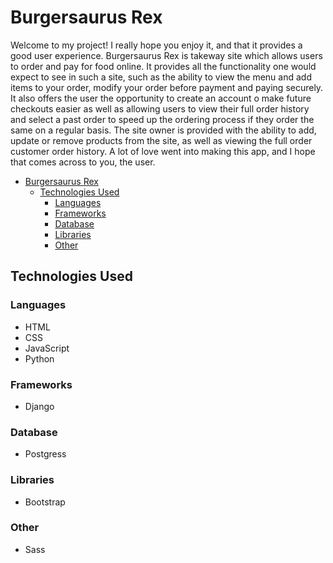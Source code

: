 # Burgersaurus Rex

Welcome to my project! I really hope you enjoy it, and that it provides a good user experience. Burgersaurus Rex is takeway site which allows users to order and pay for food online. It provides all the functionality one would expect to see in such a site, such as the ability to view the menu and add items to your order, modify your order before payment and paying securely. It also offers the user the opportunity to create an account o make future checkouts easier as well as allowing users to view their full order history and select a past order to speed up the ordering process if they order the same on a regular basis. The site owner is provided with the ability to add, update or remove products from the site, as well as viewing the full order customer order history. A lot of love went into making this app, and I hope that comes across to you, the user.

- [Burgersaurus Rex](#burgersaurus-rex)
  - [Technologies Used](#technologies-used)
    - [Languages](#languages)
    - [Frameworks](#frameworks)
    - [Database](#database)
    - [Libraries](#libraries)
    - [Other](#other)

## Technologies Used

### Languages

- HTML
- CSS
- JavaScript
- Python

### Frameworks

- Django

### Database

- Postgress

### Libraries

- Bootstrap

### Other

- Sass
